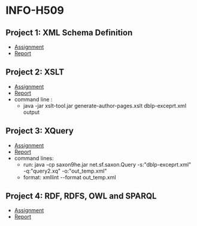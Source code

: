 # INFO-H509

## Project 1: XML Schema Definition
- [Assignment](Assignment%201/Assignment1.pdf)
- [Report](Assignment%201/Report/INFO_H509.pdf)

## Project 2: XSLT
- [Assignment](Assignment%202/Assignment2.pdf)
- [Report](Assignment%202/Report/INFO_H509.pdf)
- command line : 
  - java -jar xslt-tool.jar generate-author-pages.xslt dblp-exceprt.xml output

## Project 3: XQuery
- [Assignment](Assignment%203/Assignment3.pdf)
- [Report](Assignment%203/Report/INFO_H509.pdf)
- command lines: 
  -  run: java -cp saxon9he.jar net.sf.saxon.Query -s:"dblp-exceprt.xml" -q:"query2.xq" -o:"out_temp.xml"
  -  format: xmllint --format out_temp.xml   
  
## Project 4: RDF, RDFS, OWL and SPARQL
- [Assignment](Assignment%204/Assignment4.pdf)
- [Report](Assignment%204/Report/INFO_H509.pdf)
